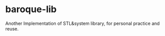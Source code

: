 baroque-lib
===========

Another Implementation of STL&amp;system library, for personal practice and reuse.